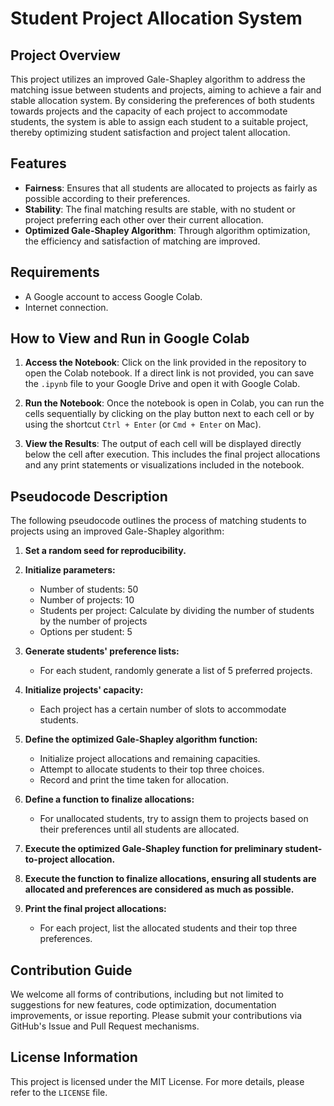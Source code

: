 # Student Project Allocation System

## Project Overview

This project utilizes an improved Gale-Shapley algorithm to address the matching issue between students and projects, aiming to achieve a fair and stable allocation system. By considering the preferences of both students towards projects and the capacity of each project to accommodate students, the system is able to assign each student to a suitable project, thereby optimizing student satisfaction and project talent allocation.

## Features

- **Fairness**: Ensures that all students are allocated to projects as fairly as possible according to their preferences.
- **Stability**: The final matching results are stable, with no student or project preferring each other over their current allocation.
- **Optimized Gale-Shapley Algorithm**: Through algorithm optimization, the efficiency and satisfaction of matching are improved.

## Requirements

- A Google account to access Google Colab.
- Internet connection.

## How to View and Run in Google Colab

1. **Access the Notebook**: Click on the link provided in the repository to open the Colab notebook. If a direct link is not provided, you can save the `.ipynb` file to your Google Drive and open it with Google Colab.

2. **Run the Notebook**: Once the notebook is open in Colab, you can run the cells sequentially by clicking on the play button next to each cell or by using the shortcut `Ctrl + Enter` (or `Cmd + Enter` on Mac).

3. **View the Results**: The output of each cell will be displayed directly below the cell after execution. This includes the final project allocations and any print statements or visualizations included in the notebook.

## Pseudocode Description

The following pseudocode outlines the process of matching students to projects using an improved Gale-Shapley algorithm:

1. **Set a random seed for reproducibility.**

2. **Initialize parameters:**
   - Number of students: 50
   - Number of projects: 10
   - Students per project: Calculate by dividing the number of students by the number of projects
   - Options per student: 5

3. **Generate students' preference lists:**
   - For each student, randomly generate a list of 5 preferred projects.

4. **Initialize projects' capacity:**
   - Each project has a certain number of slots to accommodate students.

5. **Define the optimized Gale-Shapley algorithm function:**
   - Initialize project allocations and remaining capacities.
   - Attempt to allocate students to their top three choices.
   - Record and print the time taken for allocation.

6. **Define a function to finalize allocations:**
   - For unallocated students, try to assign them to projects based on their preferences until all students are allocated.

7. **Execute the optimized Gale-Shapley function for preliminary student-to-project allocation.**

8. **Execute the function to finalize allocations, ensuring all students are allocated and preferences are considered as much as possible.**

9. **Print the final project allocations:**
   - For each project, list the allocated students and their top three preferences.

## Contribution Guide

We welcome all forms of contributions, including but not limited to suggestions for new features, code optimization, documentation improvements, or issue reporting. Please submit your contributions via GitHub's Issue and Pull Request mechanisms.

## License Information

This project is licensed under the MIT License. For more details, please refer to the `LICENSE` file.
